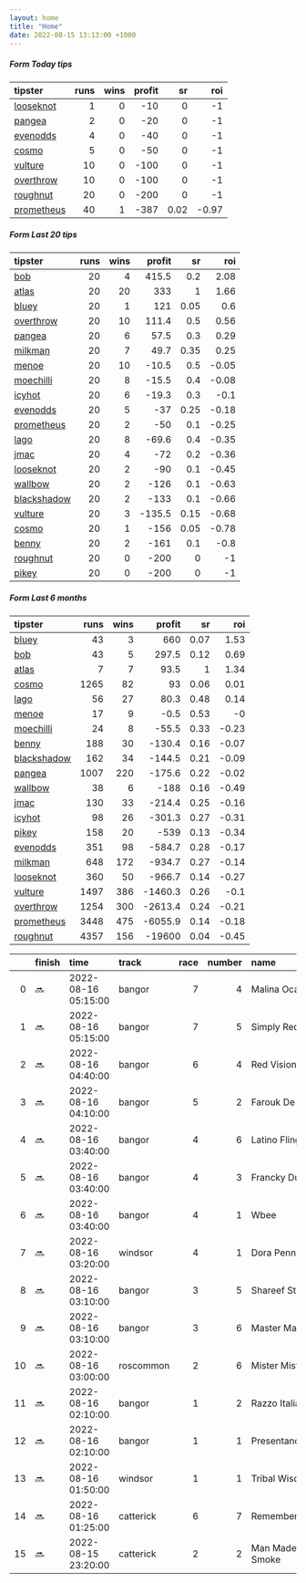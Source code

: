 ```yaml
---   
layout: home  
title: "Home"   
date: 2022-08-15 13:13:00 +1000  
---   
```



##### Form Today tips   

| tipster                                                       |   runs |   wins |   profit |   sr |   roi |
|:--------------------------------------------------------------|-------:|-------:|---------:|-----:|------:|
| [looseknot](https://mrwayneo.github.io/tips/looseknot.html)   |      1 |      0 |      -10 | 0    | -1    |
| [pangea](https://mrwayneo.github.io/tips/pangea.html)         |      2 |      0 |      -20 | 0    | -1    |
| [evenodds](https://mrwayneo.github.io/tips/evenodds.html)     |      4 |      0 |      -40 | 0    | -1    |
| [cosmo](https://mrwayneo.github.io/tips/cosmo.html)           |      5 |      0 |      -50 | 0    | -1    |
| [vulture](https://mrwayneo.github.io/tips/vulture.html)       |     10 |      0 |     -100 | 0    | -1    |
| [overthrow](https://mrwayneo.github.io/tips/overthrow.html)   |     10 |      0 |     -100 | 0    | -1    |
| [roughnut](https://mrwayneo.github.io/tips/roughnut.html)     |     20 |      0 |     -200 | 0    | -1    |
| [prometheus](https://mrwayneo.github.io/tips/prometheus.html) |     40 |      1 |     -387 | 0.02 | -0.97 |

##### Form Last 20 tips   

| tipster                                                         |   runs |   wins |   profit |   sr |   roi |
|:----------------------------------------------------------------|-------:|-------:|---------:|-----:|------:|
| [bob](https://mrwayneo.github.io/tips/bob.html)                 |     20 |      4 |    415.5 | 0.2  |  2.08 |
| [atlas](https://mrwayneo.github.io/tips/atlas.html)             |     20 |     20 |    333   | 1    |  1.66 |
| [bluey](https://mrwayneo.github.io/tips/bluey.html)             |     20 |      1 |    121   | 0.05 |  0.6  |
| [overthrow](https://mrwayneo.github.io/tips/overthrow.html)     |     20 |     10 |    111.4 | 0.5  |  0.56 |
| [pangea](https://mrwayneo.github.io/tips/pangea.html)           |     20 |      6 |     57.5 | 0.3  |  0.29 |
| [milkman](https://mrwayneo.github.io/tips/milkman.html)         |     20 |      7 |     49.7 | 0.35 |  0.25 |
| [menoe](https://mrwayneo.github.io/tips/menoe.html)             |     20 |     10 |    -10.5 | 0.5  | -0.05 |
| [moechilli](https://mrwayneo.github.io/tips/moechilli.html)     |     20 |      8 |    -15.5 | 0.4  | -0.08 |
| [icyhot](https://mrwayneo.github.io/tips/icyhot.html)           |     20 |      6 |    -19.3 | 0.3  | -0.1  |
| [evenodds](https://mrwayneo.github.io/tips/evenodds.html)       |     20 |      5 |    -37   | 0.25 | -0.18 |
| [prometheus](https://mrwayneo.github.io/tips/prometheus.html)   |     20 |      2 |    -50   | 0.1  | -0.25 |
| [lago](https://mrwayneo.github.io/tips/lago.html)               |     20 |      8 |    -69.6 | 0.4  | -0.35 |
| [jmac](https://mrwayneo.github.io/tips/jmac.html)               |     20 |      4 |    -72   | 0.2  | -0.36 |
| [looseknot](https://mrwayneo.github.io/tips/looseknot.html)     |     20 |      2 |    -90   | 0.1  | -0.45 |
| [wallbow](https://mrwayneo.github.io/tips/wallbow.html)         |     20 |      2 |   -126   | 0.1  | -0.63 |
| [blackshadow](https://mrwayneo.github.io/tips/blackshadow.html) |     20 |      2 |   -133   | 0.1  | -0.66 |
| [vulture](https://mrwayneo.github.io/tips/vulture.html)         |     20 |      3 |   -135.5 | 0.15 | -0.68 |
| [cosmo](https://mrwayneo.github.io/tips/cosmo.html)             |     20 |      1 |   -156   | 0.05 | -0.78 |
| [benny](https://mrwayneo.github.io/tips/benny.html)             |     20 |      2 |   -161   | 0.1  | -0.8  |
| [roughnut](https://mrwayneo.github.io/tips/roughnut.html)       |     20 |      0 |   -200   | 0    | -1    |
| [pikey](https://mrwayneo.github.io/tips/pikey.html)             |     20 |      0 |   -200   | 0    | -1    |

##### Form Last 6 months   

| tipster                                                         |   runs |   wins |   profit |   sr |   roi |
|:----------------------------------------------------------------|-------:|-------:|---------:|-----:|------:|
| [bluey](https://mrwayneo.github.io/tips/bluey.html)             |     43 |      3 |    660   | 0.07 |  1.53 |
| [bob](https://mrwayneo.github.io/tips/bob.html)                 |     43 |      5 |    297.5 | 0.12 |  0.69 |
| [atlas](https://mrwayneo.github.io/tips/atlas.html)             |      7 |      7 |     93.5 | 1    |  1.34 |
| [cosmo](https://mrwayneo.github.io/tips/cosmo.html)             |   1265 |     82 |     93   | 0.06 |  0.01 |
| [lago](https://mrwayneo.github.io/tips/lago.html)               |     56 |     27 |     80.3 | 0.48 |  0.14 |
| [menoe](https://mrwayneo.github.io/tips/menoe.html)             |     17 |      9 |     -0.5 | 0.53 | -0    |
| [moechilli](https://mrwayneo.github.io/tips/moechilli.html)     |     24 |      8 |    -55.5 | 0.33 | -0.23 |
| [benny](https://mrwayneo.github.io/tips/benny.html)             |    188 |     30 |   -130.4 | 0.16 | -0.07 |
| [blackshadow](https://mrwayneo.github.io/tips/blackshadow.html) |    162 |     34 |   -144.5 | 0.21 | -0.09 |
| [pangea](https://mrwayneo.github.io/tips/pangea.html)           |   1007 |    220 |   -175.6 | 0.22 | -0.02 |
| [wallbow](https://mrwayneo.github.io/tips/wallbow.html)         |     38 |      6 |   -188   | 0.16 | -0.49 |
| [jmac](https://mrwayneo.github.io/tips/jmac.html)               |    130 |     33 |   -214.4 | 0.25 | -0.16 |
| [icyhot](https://mrwayneo.github.io/tips/icyhot.html)           |     98 |     26 |   -301.3 | 0.27 | -0.31 |
| [pikey](https://mrwayneo.github.io/tips/pikey.html)             |    158 |     20 |   -539   | 0.13 | -0.34 |
| [evenodds](https://mrwayneo.github.io/tips/evenodds.html)       |    351 |     98 |   -584.7 | 0.28 | -0.17 |
| [milkman](https://mrwayneo.github.io/tips/milkman.html)         |    648 |    172 |   -934.7 | 0.27 | -0.14 |
| [looseknot](https://mrwayneo.github.io/tips/looseknot.html)     |    360 |     50 |   -966.7 | 0.14 | -0.27 |
| [vulture](https://mrwayneo.github.io/tips/vulture.html)         |   1497 |    386 |  -1460.3 | 0.26 | -0.1  |
| [overthrow](https://mrwayneo.github.io/tips/overthrow.html)     |   1254 |    300 |  -2613.4 | 0.24 | -0.21 |
| [prometheus](https://mrwayneo.github.io/tips/prometheus.html)   |   3448 |    475 |  -6055.9 | 0.14 | -0.18 |
| [roughnut](https://mrwayneo.github.io/tips/roughnut.html)       |   4357 |    156 | -19600   | 0.04 | -0.45 |

|    | finish   | time                | track     |   race |   number | name               |   odds | tipster            |
|---:|:---------|:--------------------|:----------|-------:|---------:|:-------------------|-------:|:-------------------|
|  0 | :soon:   | 2022-08-16 05:15:00 | bangor    |      7 |        4 | Malina Ocarina     |    0   | evenodds,overthrow |
|  1 | :soon:   | 2022-08-16 05:15:00 | bangor    |      7 |        5 | Simply Red         |    0   | overthrow          |
|  2 | :soon:   | 2022-08-16 04:40:00 | bangor    |      6 |        4 | Red Vision         |    0   | overthrow          |
|  3 | :soon:   | 2022-08-16 04:10:00 | bangor    |      5 |        2 | Farouk De Cheneau  |    0   | overthrow          |
|  4 | :soon:   | 2022-08-16 03:40:00 | bangor    |      4 |        6 | Latino Fling       |    0   | evenodds,overthrow |
|  5 | :soon:   | 2022-08-16 03:40:00 | bangor    |      4 |        3 | Francky Du Berlais |    0   | vulture            |
|  6 | :soon:   | 2022-08-16 03:40:00 | bangor    |      4 |        1 | Wbee               |    0   | evenodds,overthrow |
|  7 | :soon:   | 2022-08-16 03:20:00 | windsor   |      4 |        1 | Dora Penny         |    0   | vulture            |
|  8 | :soon:   | 2022-08-16 03:10:00 | bangor    |      3 |        5 | Shareef Star       |    0   | vulture            |
|  9 | :soon:   | 2022-08-16 03:10:00 | bangor    |      3 |        6 | Master Malachy     |    0   | overthrow          |
| 10 | :soon:   | 2022-08-16 03:00:00 | roscommon |      2 |        6 | Mister Mister      |    0   | looseknot          |
| 11 | :soon:   | 2022-08-16 02:10:00 | bangor    |      1 |        2 | Razzo Italiano     |    0   | overthrow          |
| 12 | :soon:   | 2022-08-16 02:10:00 | bangor    |      1 |        1 | Presentandcounting |    0   | pangea,overthrow   |
| 13 | :soon:   | 2022-08-16 01:50:00 | windsor   |      1 |        1 | Tribal Wisdom      |    1.2 | evenodds,overthrow |
| 14 | :soon:   | 2022-08-16 01:25:00 | catterick |      6 |        7 | Remembering        |    1.5 | vulture            |
| 15 | :soon:   | 2022-08-15 23:20:00 | catterick |      2 |        2 | Man Made Of Smoke  |    4.8 | vulture            |